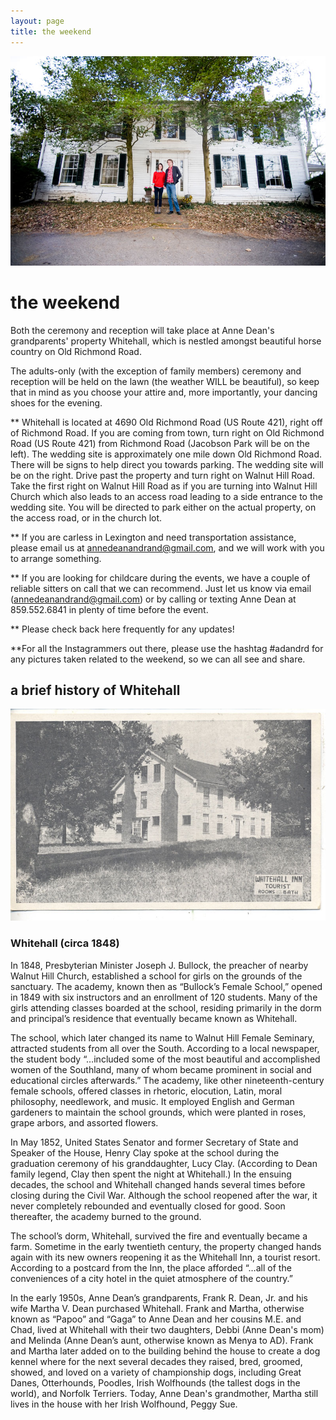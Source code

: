 ```yaml
---
layout: page
title: the weekend
---
```


![Anne Dean and Rand at Whitehall](/public/images/annedeanandrand.jpg)

# the weekend

Both the ceremony and reception will take place at Anne Dean's grandparents' property Whitehall, which is nestled amongst beautiful horse country on Old Richmond Road.

The adults-only (with the exception of family members) ceremony and reception will be held on the lawn (the weather WILL be beautiful), so keep that in mind as you choose your attire and, more importantly, your dancing shoes for the evening.

** Whitehall is located at 4690 Old Richmond Road (US Route 421), right off of Richmond Road. If you are coming from town, turn right on Old Richmond Road (US Route 421) from Richmond Road (Jacobson Park will be on the left). The wedding site is approximately one mile down Old Richmond Road. There will be signs to help direct you towards parking. The wedding site will be on the right. Drive past the property and turn right on Walnut Hill Road. Take the first right on Walnut Hill Road as if you are turning into Walnut Hill Church which also leads to an access road leading to a side entrance to the wedding site. You will be directed to park either on the actual property, on the access road, or in the church lot.


** If you are carless in Lexington and need transportation assistance, please email us at annedeanandrand@gmail.com, and we will work with you to arrange something.


** If you are looking for childcare during the events, we have a couple of reliable sitters on call that we can recommend. Just let us know via email (annedeanandrand@gmail.com) or by calling or texting Anne Dean at 859.552.6841 in plenty of time before the event.


** Please check back here frequently for any updates!


**For all the Instagrammers out there, please use the hashtag  #adandrd for any pictures taken related to the weekend, so we can all see and share.

## a brief history of Whitehall

![Whitehall (circa 1848)](/public/images/postcard.jpg)

### Whitehall (circa 1848)

In 1848, Presbyterian Minister Joseph J. Bullock, the preacher of nearby Walnut Hill Church, established a school for girls on the grounds of the sanctuary. The academy, known then as “Bullock’s Female School,” opened in 1849 with six instructors and an enrollment of 120 students. Many of the girls attending classes boarded at the school, residing primarily in the dorm and principal’s residence that eventually became known as Whitehall.

The school, which later changed its name to Walnut Hill Female Seminary, attracted students from all over the South. According to a local newspaper, the student body “…included some of the most beautiful and accomplished women of the Southland, many of whom became prominent in social and educational circles afterwards.” The academy, like other nineteenth-century female schools, offered classes in rhetoric, elocution, Latin, moral philosophy, needlework, and music. It employed English and German gardeners to maintain the school grounds, which were planted in roses, grape arbors, and assorted flowers.

In May 1852, United States Senator and former Secretary of State and Speaker of the House, Henry Clay spoke at the school during the graduation ceremony of his granddaughter, Lucy Clay. (According to Dean family legend, Clay then spent the night at Whitehall.) In the ensuing decades, the school and Whitehall changed hands several times before closing during the Civil War. Although the school reopened after the war, it never completely rebounded and eventually closed for good. Soon thereafter, the academy burned to the ground.

The school’s dorm, Whitehall, survived the fire and eventually became a farm. Sometime in the early twentieth century, the property changed hands again with its new owners reopening it as the Whitehall Inn, a tourist resort. According to a postcard from the Inn, the place afforded “…all of the conveniences of a city hotel in the quiet atmosphere of the country.”

In the early 1950s, Anne Dean’s grandparents, Frank R. Dean, Jr. and his wife Martha V. Dean purchased Whitehall. Frank and Martha, otherwise known as “Papoo” and “Gaga” to Anne Dean and her cousins M.E. and Chad, lived at Whitehall with their two daughters, Debbi (Anne Dean's mom) and Melinda (Anne Dean’s aunt, otherwise known as Menya to AD). Frank and Martha later added on to the building behind the house to create a dog kennel where for the next several decades they raised, bred, groomed, showed, and loved on a variety of championship dogs, including Great Danes, Otterhounds, Poodles, Irish Wolfhounds (the tallest dogs in the world), and Norfolk Terriers. Today, Anne Dean's grandmother, Martha still lives in the house with her Irish Wolfhound, Peggy Sue.




